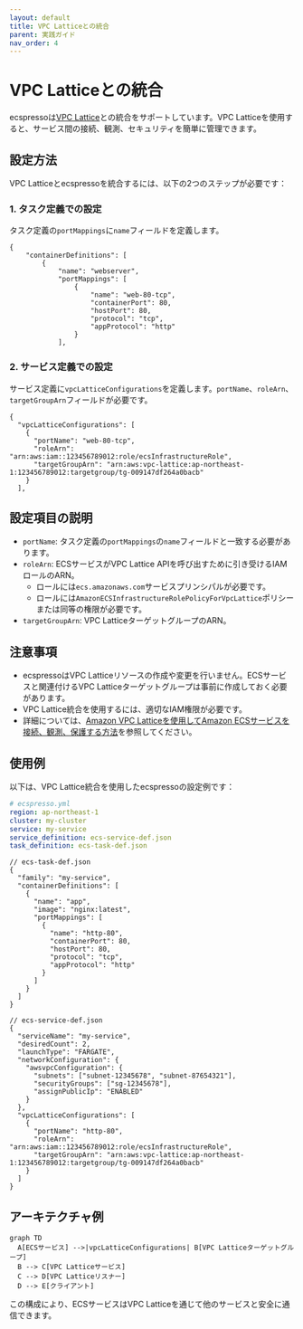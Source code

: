 ```yaml
---
layout: default
title: VPC Latticeとの統合
parent: 実践ガイド
nav_order: 4
---
```


# VPC Latticeとの統合

ecspressoは[VPC Lattice](https://aws.amazon.com/vpc/lattice/)との統合をサポートしています。VPC Latticeを使用すると、サービス間の接続、観測、セキュリティを簡単に管理できます。

## 設定方法

VPC Latticeとecspressoを統合するには、以下の2つのステップが必要です：

### 1. タスク定義での設定

タスク定義の`portMappings`に`name`フィールドを定義します。

```jsonc
{
    "containerDefinitions": [
        {
            "name": "webserver",
            "portMappings": [
                {
                    "name": "web-80-tcp",
                    "containerPort": 80,
                    "hostPort": 80,
                    "protocol": "tcp",
                    "appProtocol": "http"
                }
            ],
```

### 2. サービス定義での設定

サービス定義に`vpcLatticeConfigurations`を定義します。`portName`、`roleArn`、`targetGroupArn`フィールドが必要です。

```jsonc
{
  "vpcLatticeConfigurations": [
    {
      "portName": "web-80-tcp",
      "roleArn": "arn:aws:iam::123456789012:role/ecsInfrastructureRole",
      "targetGroupArn": "arn:aws:vpc-lattice:ap-northeast-1:123456789012:targetgroup/tg-009147df264a0bacb"
    }
  ],
```

## 設定項目の説明

- `portName`: タスク定義の`portMappings`の`name`フィールドと一致する必要があります。
- `roleArn`: ECSサービスがVPC Lattice APIを呼び出すために引き受けるIAMロールのARN。
  - ロールには`ecs.amazonaws.com`サービスプリンシパルが必要です。
  - ロールには`AmazonECSInfrastructureRolePolicyForVpcLattice`ポリシーまたは同等の権限が必要です。
- `targetGroupArn`: VPC LatticeターゲットグループのARN。

## 注意事項

- ecspressoはVPC Latticeリソースの作成や変更を行いません。ECSサービスと関連付けるVPC Latticeターゲットグループは事前に作成しておく必要があります。
- VPC Lattice統合を使用するには、適切なIAM権限が必要です。
- 詳細については、[Amazon VPC Latticeを使用してAmazon ECSサービスを接続、観測、保護する方法](https://docs.aws.amazon.com/AmazonECS/latest/developerguide/ecs-vpc-lattice.html)を参照してください。

## 使用例

以下は、VPC Lattice統合を使用したecspressoの設定例です：

```yaml
# ecspresso.yml
region: ap-northeast-1
cluster: my-cluster
service: my-service
service_definition: ecs-service-def.json
task_definition: ecs-task-def.json
```

```jsonc
// ecs-task-def.json
{
  "family": "my-service",
  "containerDefinitions": [
    {
      "name": "app",
      "image": "nginx:latest",
      "portMappings": [
        {
          "name": "http-80",
          "containerPort": 80,
          "hostPort": 80,
          "protocol": "tcp",
          "appProtocol": "http"
        }
      ]
    }
  ]
}
```

```jsonc
// ecs-service-def.json
{
  "serviceName": "my-service",
  "desiredCount": 2,
  "launchType": "FARGATE",
  "networkConfiguration": {
    "awsvpcConfiguration": {
      "subnets": ["subnet-12345678", "subnet-87654321"],
      "securityGroups": ["sg-12345678"],
      "assignPublicIp": "ENABLED"
    }
  },
  "vpcLatticeConfigurations": [
    {
      "portName": "http-80",
      "roleArn": "arn:aws:iam::123456789012:role/ecsInfrastructureRole",
      "targetGroupArn": "arn:aws:vpc-lattice:ap-northeast-1:123456789012:targetgroup/tg-009147df264a0bacb"
    }
  ]
}
```

## アーキテクチャ例

```mermaid
graph TD
  A[ECSサービス] -->|vpcLatticeConfigurations| B[VPC Latticeターゲットグループ]
  B --> C[VPC Latticeサービス]
  C --> D[VPC Latticeリスナー]
  D --> E[クライアント]
```

この構成により、ECSサービスはVPC Latticeを通じて他のサービスと安全に通信できます。
